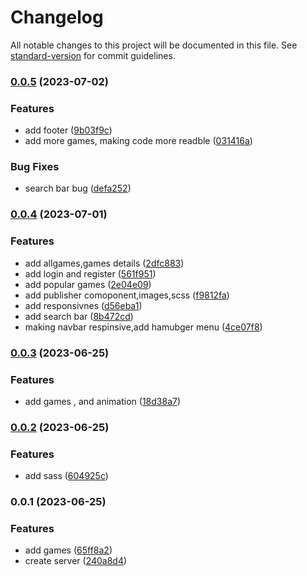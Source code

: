 # Changelog

All notable changes to this project will be documented in this file. See [standard-version](https://github.com/conventional-changelog/standard-version) for commit guidelines.

### [0.0.5](https://github.com/mategavran32/casino/compare/v0.0.4...v0.0.5) (2023-07-02)


### Features

* add footer ([9b03f9c](https://github.com/mategavran32/casino/commit/9b03f9c337cf4dbc6876756e83aa1a84845feeb6))
* add more games, making code more readble ([031416a](https://github.com/mategavran32/casino/commit/031416a76a08c2a8dea0b8601de34bf06999ffd6))


### Bug Fixes

* search bar bug ([defa252](https://github.com/mategavran32/casino/commit/defa252b8f2362ab5c60ebb83da9d66be3caa242))

### [0.0.4](https://github.com/mategavran32/casino/compare/v0.0.3...v0.0.4) (2023-07-01)


### Features

* add allgames,games details ([2dfc883](https://github.com/mategavran32/casino/commit/2dfc8838f39cc7a4ded76578eca87dc7d0d68d9a))
* add login and register ([561f951](https://github.com/mategavran32/casino/commit/561f9518b3841e14c3261750ebc2b02027386a84))
* add popular games ([2e04e09](https://github.com/mategavran32/casino/commit/2e04e098b8f34d9868abb28785050d4d0624505e))
* add publisher comoponent,images,scss ([f9812fa](https://github.com/mategavran32/casino/commit/f9812fa376d6003bcb1e8d52111514e473c86a16))
* add responsivnes ([d56eba1](https://github.com/mategavran32/casino/commit/d56eba156c75bc0b6d41770d3b1f2683dd2f6b3e))
* add search bar ([8b472cd](https://github.com/mategavran32/casino/commit/8b472cdefb9df284b004af7e8d15df5ccd6b7333))
* making navbar respinsive,add hamubger menu ([4ce07f8](https://github.com/mategavran32/casino/commit/4ce07f86e1cc447d829e2ef6a94c468711da8481))

### [0.0.3](https://github.com/mategavran32/casino/compare/v0.0.2...v0.0.3) (2023-06-25)


### Features

* add games , and animation ([18d38a7](https://github.com/mategavran32/casino/commit/18d38a74f259234d4b10ecd6aa62deecab2a59b1))

### [0.0.2](https://github.com/mategavran32/casino/compare/v0.0.1...v0.0.2) (2023-06-25)


### Features

* add sass ([604925c](https://github.com/mategavran32/casino/commit/604925c304de77bb49b5ae9e9120da64aba4457e))

### 0.0.1 (2023-06-25)


### Features

* add games ([65ff8a2](https://github.com/mategavran32/casino/commit/65ff8a24674ebf36dc843891b956e0b35103fd15))
* create server ([240a8d4](https://github.com/mategavran32/casino/commit/240a8d45989e826254025dfd3e73f18ff7294749))
